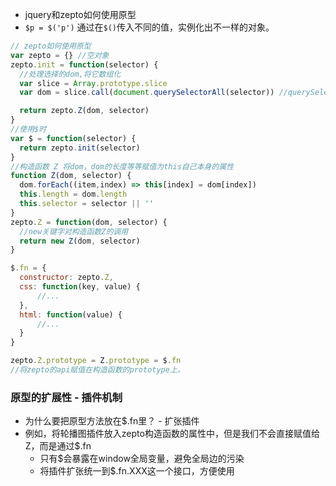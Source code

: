 - jquery和zepto如何使用原型
- `$p = $('p')` 通过在`$()`传入不同的值，实例化出不一样的对象。

```js
// zepto如何使用原型
var zepto = {} //空对象
zepto.init = function(selector) {
  //处理选择的dom,将它数组化
  var slice = Array.prototype.slice
  var dom = slice.call(document.querySelectorAll(selector)) //querySelectorAll处理的类数组会被slice.call()转化为纯属组

  return zepto.Z(dom, selector)
}
//使用$时
var $ = function(selector) {
  return zepto.init(selector)
}
//构造函数 Z 将dom，dom的长度等等赋值为this自己本身的属性
function Z(dom, selector) {
  dom.forEach((item,index) => this[index] = dom[index])
  this.length = dom.length
  this.selector = selector || ''
}
zepto.Z = function(dom, selector) {
  //new关键字对构造函数Z的调用
  return new Z(dom, selector)
}

$.fn = {
  constructor: zepto.Z,
  css: function(key, value) {
      //...
  },
  html: function(value) {
      //...
  }
}

zepto.Z.prototype = Z.prototype = $.fn
//将zepto的api赋值在构造函数的prototype上。
```

### 原型的扩展性 - 插件机制
- 为什么要把原型方法放在$.fn里？ - 扩张插件
- 例如，将轮播图插件放入zepto构造函数的属性中，但是我们不会直接赋值给Z，而是通过$.fn
  - 只有$会暴露在window全局变量，避免全局边的污染
  -  将插件扩张统一到$.fn.XXX这一个接口，方便使用
